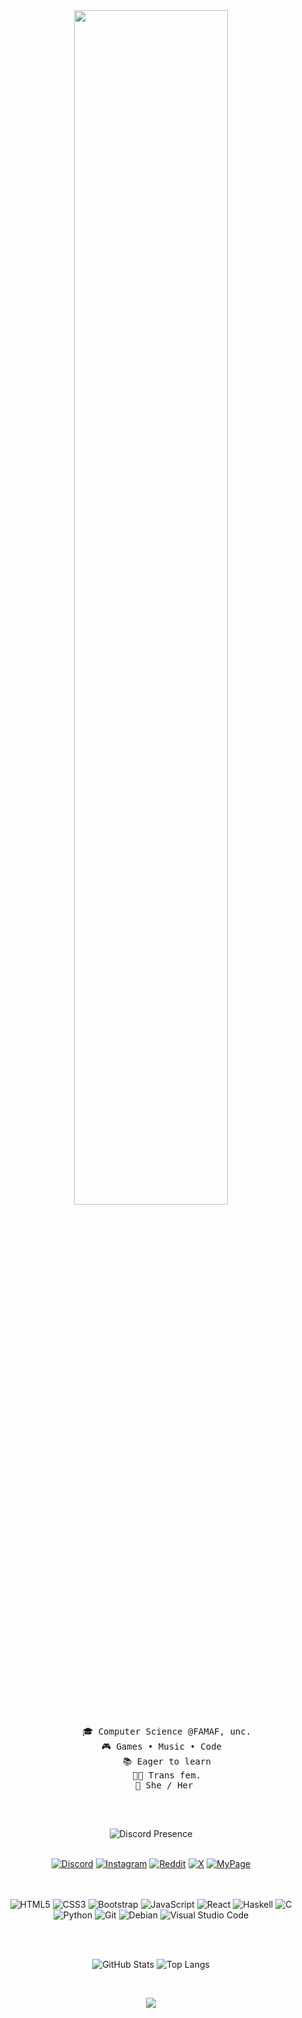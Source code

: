 <div align="center">
  <img src="https://readme-typing-svg.demolab.com?font=Inconsolata&weight=500&size=50&duration=4000&pause=300&color=A7A459&center=true&vCenter=true&multiline=true&repeat=false&random=false&width=1300&height=140&lines=Hi!+I'm+Aike;" width="70%" />
  
  <pre>
      🎓 Computer Science @FAMAF, unc.
      🎮 Games • Music • Code  
      📚 Eager to learn
      🏳️‍⚧️ Trans fem.
      🌟 She / Her 
  </pre>

  <br>

  ![Discord Presence](https://lanyard.cnrad.dev/api/1083501646807576576)
  <br><br>

  [![Discord](https://img.shields.io/badge/Discord-%237289DA.svg?logo=discord&logoColor=white)](https://discord.gg/aike.petunia)
  [![Instagram](https://img.shields.io/badge/Instagram-%23E4405F.svg?logo=Instagram&logoColor=white)](https://instagram.com/aike.milanesa)
  [![Reddit](https://img.shields.io/badge/Reddit-%23FF4500.svg?logo=Reddit&logoColor=white)](https://reddit.com/user/Aike6l)
  [![X](https://img.shields.io/badge/X-black.svg?logo=X&logoColor=white)](https://x.com/AikePetunia)
  [![MyPage](https://img.shields.io/badge/Website-%23black.svg?style=for-the-badge&logo=eye&logoColor=white)](https://aikepetunia.github.io/AikePetuniaa/)


  <br><br>
  ![HTML5](https://img.shields.io/badge/html5-%23E34F26.svg?style=for-the-badge&logo=html5&logoColor=white)
  ![CSS3](https://img.shields.io/badge/css3-%231572B6.svg?style=for-the-badge&logo=css3&logoColor=white)
  ![Bootstrap](https://img.shields.io/badge/bootstrap-%238511FA.svg?style=for-the-badge&logo=bootstrap&logoColor=white)
  ![JavaScript](https://img.shields.io/badge/javascript-%23323330.svg?style=for-the-badge&logo=javascript&logoColor=%23F7DF1E)
  ![React](https://img.shields.io/badge/React-20232A?style=for-the-badge&logo=react&logoColor=61DAFB)
  ![Haskell](https://img.shields.io/badge/Haskell-5e5086?style=for-the-badge&logo=haskell&logoColor=white)
  ![C](https://img.shields.io/badge/C-%2300599C.svg?style=for-the-badge&logo=c&logoColor=white)
  ![Python](https://img.shields.io/badge/python-3670A0?style=for-the-badge&logo=python&logoColor=ffdd54)
  ![Git](https://img.shields.io/badge/Git-F05032?style=for-the-badge&logo=git&logoColor=white)
  ![Debian](https://img.shields.io/badge/Debian-A81D33?style=for-the-badge&logo=debian&logoColor=white)
  ![Visual Studio Code](https://img.shields.io/badge/Visual_Studio_Code-0078D4?style=for-the-badge&logo=visual%20studio%20code&logoColor=white)

  <br><br>

  ![GitHub Stats](https://github-readme-stats.vercel.app/api?username=AikePetunia&theme=dark&hide_border=true&include_all_commits=false&count_private=false)
  ![Top Langs](https://github-readme-stats.vercel.app/api/top-langs/?username=AikePetunia&theme=dark&hide_border=true&include_all_commits=false&count_private=false&layout=compact)

  <br>

  [![](https://visitcount.itsvg.in/api?id=AikePetunia&icon=5&color=5)](https://visitcount.itsvg.in)
</div>
